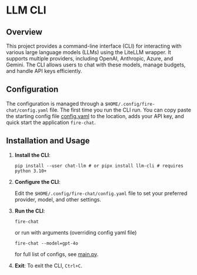 # LLM CLI

## Overview

This project provides a command-line interface (CLI) for interacting with various large language models (LLMs) using the
LiteLLM wrapper. It supports multiple providers, including OpenAI, Anthropic, Azure, and Gemini. The CLI allows users to
chat with these models, manage budgets, and handle API keys efficiently.

## Configuration

The configuration is managed through a `$HOME/.config/fire-chat/config.yaml` file. The first time you run the CLI run.
You can copy paste the starting config file [config.yaml](examples/config.yaml) to the location, adds your API key,
and quick start the application `fire-chat`.

## Installation and Usage

1. **Install the CLI**:

    ```shell
    pip install --user chat-llm # or pipx install llm-cli # requires python 3.10+
    ```

2. **Configure the CLI**:

   Edit the `$HOME/.config/fire-chat/config.yaml` file to set your preferred provider, model, and other settings.

3. **Run the CLI**:

    ```shell
    fire-chat
    ```

   or run with arguments (overriding config yaml file)

    ```shell
    fire-chat --model=gpt-4o
    ```

   for full list of configs, see [main.py](src/fire_chat/main.py).

4. **Exit**:
   To exit the CLI, `Ctrl+C`.
